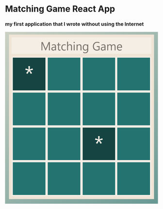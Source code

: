 # Matching Game React App

### my first application that I wrote without using the Internet

![alt text](1.png)